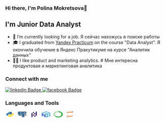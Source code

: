 ### Hi there, I'm Polina Mokretsova👋

## I'm Junior Data Analyst

* 🔭 I’m currently looking for a job. Я сейчас нахожусь в поиске работы
* 🎓 I graduated from [Yandex Practicum](https://practicum.yandex.ru/) on the course "Data Analyst". Я окончила обучение в Яндекс Пракутикуме на курсе "Аналитик данных"
* 🫶🏻 I like product and marketing analytics. # Мне интересна продуктовая и маркетинговая аналитика

### Connect with me

<div id="badges">
  <a href="https://www.linkedin.com/in/polina-mokretsova-37a471258/">
    <img src="https://img.shields.io/badge/linkedin-blue?style=for-the-badge&logo=linkedin&logoColor=white" alt="linkedin Badge"/>
  </a>
  <a href="https://www.facebook.com/profile.php?id=100041244644857">
    <img src="https://img.shields.io/badge/facebook-blue?style=for-the-badge&logo=facebook&logoColor=white" alt="facebook Badge"/>
  </a>
</div>

### Languages and Tools
<div>
  <img src="https://github.com/devicons/devicon/blob/master/icons/python/python-original.svg" title="python" alt="python" width="30" height="20"/>&nbsp;
  <img src="https://github.com/devicons/devicon/blob/master/icons/postgresql/postgresql-original.svg" title="postgresql" alt="postgresql" width="30" height="20"/>&nbsp;
  <img src="https://github.com/devicons/devicon/blob/master/icons/pandas/pandas-original.svg" title="pandas" alt="pandas" width="30" height="20"/>&nbsp;
  <img src="https://github.com/devicons/devicon/blob/master/icons/numpy/numpy-original.svg" title="numpy" alt="numpy" width="30" height="20"/>&nbsp;
  <img src="https://github.com/devicons/devicon/blob/master/icons/anaconda/anaconda-original.svg" title="anaconda" alt="anaconda" width="30" height="20"/>&nbsp;
  <img src="https://github.com/devicons/devicon/blob/master/icons/jupyter/jupyter-original.svg" title="anaconda" alt="anaconda" width="30" height="20"/>&nbsp;

<!--
**polina-mokretsova/polina-mokretsova** is a ✨ _special_ ✨ repository because its `README.md` (this file) appears on your GitHub profile.

Here are some ideas to get you started:

🔭 I’m currently looking for a job.
- 🌱 I’m currently learning ...
- 👯 I’m looking to collaborate on ...
- 🤔 I’m looking for help with ...
- 💬 Ask me about ...
- 📫 How to reach me: ...
- 😄 Pronouns: ...
- ⚡ Fun fact: ...
-->
